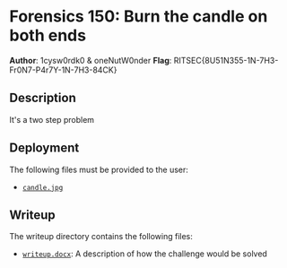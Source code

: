# Forensics 150: Burn the candle on both ends
**Author**: 1cysw0rdk0 & oneNutW0nder
**Flag**: RITSEC{8U51N355-1N-7H3-Fr0N7-P4r7Y-1N-7H3-84CK}

## Description
It's a two step problem

## Deployment
The following files must be provided to the user:
- [`candle.jpg`](./candle.jpg)

## Writeup
The writeup directory contains the following files:
- [`writeup.docx`](./writeup/writeup.docx): A description of how the challenge
  would be solved